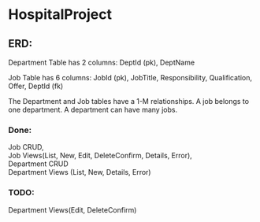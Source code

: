 # HospitalProject

## ERD:
Department Table has 2 columns: DeptId (pk), DeptName

Job Table has 6 columns: JobId (pk), JobTitle, Responsibility, Qualification, Offer, DeptId (fk)

The Department and Job tables have a 1-M relationships. A job belongs to one department. A department can have many jobs.

### Done:
Job CRUD, \
Job Views(List, New, Edit, DeleteConfirm, Details, Error),\
Department CRUD\
Department Views (List, New, Details, Error)

### TODO:
Department Views(Edit, DeleteConfirm)

